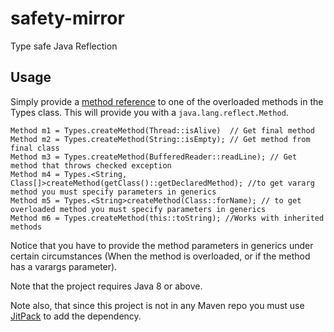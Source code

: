 # safety-mirror
Type safe Java Reflection

## Usage
Simply provide a [method reference](https://docs.oracle.com/javase/tutorial/java/javaOO/methodreferences.html) to one of the overloaded methods in the Types class. This will provide you with a `java.lang.reflect.Method`.

    
    Method m1 = Types.createMethod(Thread::isAlive)  // Get final method
    Method m2 = Types.createMethod(String::isEmpty); // Get method from final class
    Method m3 = Types.createMethod(BufferedReader::readLine); // Get method that throws checked exception
    Method m4 = Types.<String, Class[]>createMethod(getClass()::getDeclaredMethod); //to get vararg method you must specify parameters in generics
    Method m5 = Types.<String>createMethod(Class::forName); // to get overloaded method you must specify parameters in generics
    Method m6 = Types.createMethod(this::toString); //Works with inherited methods

Notice that you have to provide the method parameters in generics under certain circumstances (When the method is overloaded, or if the method has a varargs parameter).    
    
Note that the project requires Java 8 or above.

Note also, that since this project is not in any Maven repo you must use [JitPack](https://jitpack.io/) to add the dependency.
